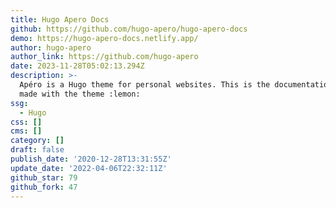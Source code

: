 ```yaml
---
title: Hugo Apero Docs
github: https://github.com/hugo-apero/hugo-apero-docs
demo: https://hugo-apero-docs.netlify.app/
author: hugo-apero
author_link: https://github.com/hugo-apero
date: 2023-11-28T05:02:13.294Z
description: >-
  Apéro is a Hugo theme for personal websites. This is the documentation site,
  made with the theme :lemon:
ssg:
  - Hugo
css: []
cms: []
category: []
draft: false
publish_date: '2020-12-28T13:31:55Z'
update_date: '2022-04-06T22:32:11Z'
github_star: 79
github_fork: 47
---
```

